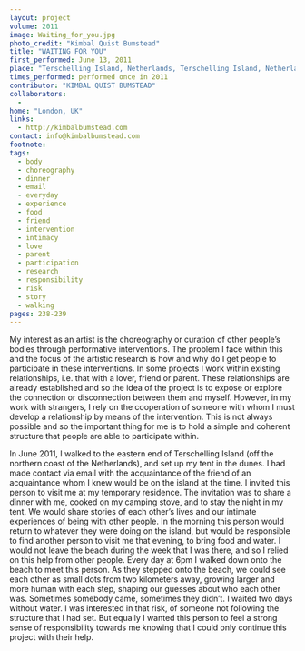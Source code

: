 ```yaml
---
layout: project
volume: 2011
image: Waiting_for_you.jpg
photo_credit: "Kimbal Quist Bumstead"
title: "WAITING FOR YOU"
first_performed: June 13, 2011
place: "Terschelling Island, Netherlands, Terschelling Island, Netherlands"
times_performed: performed once in 2011
contributor: "KIMBAL QUIST BUMSTEAD"
collaborators: 
  - 
home: "London, UK"
links: 
  - http://kimbalbumstead.com
contact: info@kimbalbumstead.com
footnote: 
tags: 
  - body
  - choreography
  - dinner
  - email
  - everyday
  - experience
  - food
  - friend
  - intervention
  - intimacy
  - love
  - parent
  - participation
  - research
  - responsibility
  - risk
  - story
  - walking
pages: 238-239
---
```


My interest as an artist is the choreography or curation of other people’s bodies through performative interventions. The problem I face within this and the focus of the artistic research is how and why do I get people to participate in these interventions. In some projects I work within existing relationships, i.e. that with a lover, friend or parent. These relationships are already established and so the idea of the project is to expose or explore the connection or disconnection between them and myself. However, in my work with strangers, I rely on the cooperation of someone with whom I must develop a relationship by means of the intervention. This is not always possible and so the important thing for me is to hold a simple and coherent structure that people are able to participate within. 

In June 2011, I walked to the eastern end of Terschelling Island (off the northern coast of the Netherlands), and set up my tent in the dunes. I had made contact via email with the acquaintance of the friend of an acquaintance whom I knew would be on the island at the time. I invited this person to visit me at my temporary residence. The invitation was to share a dinner with me, cooked on my camping stove, and to stay the night in my tent. We would share stories of each other’s lives and our intimate experiences of being with other people. In the morning this person would return to whatever they were doing on the island, but would be responsible to find another person to visit me that evening, to bring food and water. I would not leave the beach during the week that I was there, and so I relied on this help from other people. Every day at 6pm I walked down onto the beach to meet this person. As they stepped onto the beach, we could see each other as small dots from two kilometers away, growing larger and more human with each step, shaping our guesses about who each other was. Sometimes somebody came, sometimes they didn’t. I waited two days without water. I was interested in that risk, of someone not following the structure that I had set. But equally I wanted this person to feel a strong sense of responsibility towards me knowing that I could only continue this project with their help.
